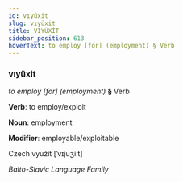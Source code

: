 ```yaml
---
id: vıyüxit
slug: vıyüxit
title: VIYÜXİT
sidebar_position: 613
hoverText: to employ [for] (employment) § Verb
---
```


### vıyüxit

*to employ [for] (employment)* **§** Verb

**Verb**: to employ/exploit

**Noun**: employment

**Modifier**: employable/exploitable

Czech využít [ˈvɪjuʒiːt]

*Balto-Slavic Language Family*